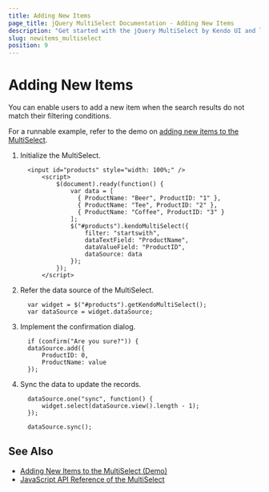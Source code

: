 ```yaml
---
title: Adding New Items
page_title: jQuery MultiSelect Documentation - Adding New Items
description: "Get started with the jQuery MultiSelect by Kendo UI and learn how to add new items."
slug: newitems_multiselect
position: 9
---
```


# Adding New Items

You can enable users to add a new item when the search results do not match their filtering conditions.

For a runnable example, refer to the demo on [adding new items to the MultiSelect](https://demos.telerik.com/kendo-ui/multiselect/addnewitem).

1. Initialize the MultiSelect.

    ```
      <input id="products" style="width: 100%;" />
          <script>
              $(document).ready(function() {           
                  var data = [
                    { ProductName: "Beer", ProductID: "1" },
                    { ProductName: "Tee", ProductID: "2" },
                    { ProductName: "Coffee", ProductID: "3" }
                  ];                 
                  $("#products").kendoMultiSelect({
                      filter: "startswith",
                      dataTextField: "ProductName",
                      dataValueField: "ProductID",
                      dataSource: data
                  });
              });
          </script>
    ```

1. Refer the data source of the MultiSelect.

    ```
      var widget = $("#products").getKendoMultiSelect();
      var dataSource = widget.dataSource;
    ```

1. Implement the confirmation dialog.

    ```
      if (confirm("Are you sure?")) {
      dataSource.add({
          ProductID: 0,
          ProductName: value
      });
    ```

1. Sync the data to update the records.

    ```
      dataSource.one("sync", function() {
          widget.select(dataSource.view().length - 1);
      });

      dataSource.sync();
    ```

## See Also

* [Adding New Items to the MultiSelect (Demo)](https://demos.telerik.com/kendo-ui/multiselect/addnewitem)
* [JavaScript API Reference of the MultiSelect](/api/javascript/ui/multiselect)
